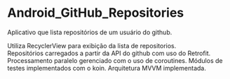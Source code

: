 # Android_GitHub_Repositories
Aplicativo que lista repositórios de um usuário do github.

Utiliza RecyclerView para exibição da lista de repositorios.  
Repositórios carregados a partir da API do github com uso do Retrofit.
Processamento paralelo gerenciado com o uso de coroutines.
Módulos de testes implementados com o koin.
Arquitetura MVVM implementada.
